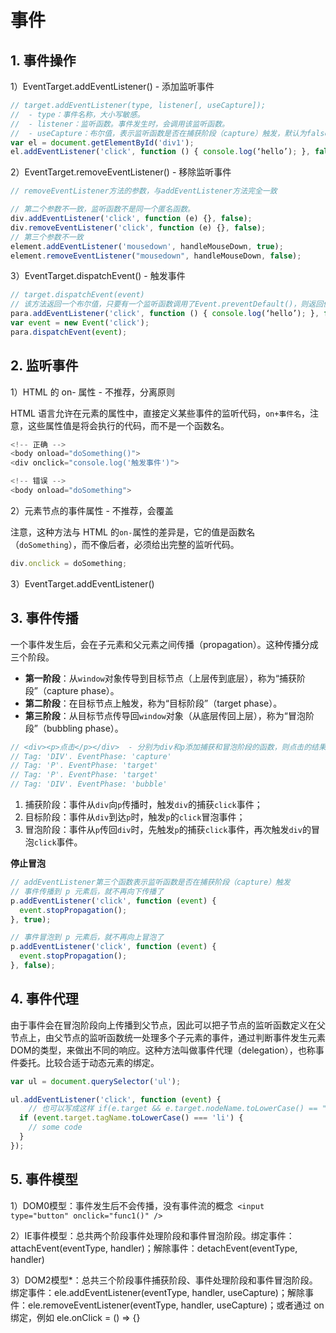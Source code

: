 # 事件

## 1. 事件操作

1）EventTarget.addEventListener() - 添加监听事件

```javascript
// target.addEventListener(type, listener[, useCapture]);
//  - type：事件名称，大小写敏感。
//  - listener：监听函数。事件发生时，会调用该监听函数。
//  - useCapture：布尔值，表示监听函数是否在捕获阶段（capture）触发，默认为false。
var el = document.getElementById('div1');
el.addEventListener('click', function () { console.log(‘hello’); }, false);
```

2）EventTarget.removeEventListener() - 移除监听事件

```javascript
// removeEventListener方法的参数，与addEventListener方法完全一致

// 第二个参数不一致，监听函数不是同一个匿名函数。 
div.addEventListener('click', function (e) {}, false);
div.removeEventListener('click', function (e) {}, false);
// 第三个参数不一致 
element.addEventListener('mousedown', handleMouseDown, true);
element.removeEventListener("mousedown", handleMouseDown, false);
```

3）EventTarget.dispatchEvent() - 触发事件

```javascript
// target.dispatchEvent(event)
// 该方法返回一个布尔值，只要有一个监听函数调用了Event.preventDefault()，则返回值为false，否则为true。
para.addEventListener('click', function () { console.log(‘hello’); }, false);
var event = new Event('click');
para.dispatchEvent(event);
```

## 2. 监听事件

1）HTML 的 on- 属性 - 不推荐，分离原则

HTML 语言允许在元素的属性中，直接定义某些事件的监听代码，`on+事件名`，注意，这些属性值是将会执行的代码，而不是一个函数名。

```javascript
<!-- 正确 -->
<body onload="doSomething()">
<div onclick="console.log('触发事件')">

<!-- 错误 -->
<body onload="doSomething">
```

2）元素节点的事件属性 - 不推荐，会覆盖

注意，这种方法与 HTML 的`on-`属性的差异是，它的值是函数名（`doSomething`），而不像后者，必须给出完整的监听代码。

```javascript
div.onclick = doSomething;
```

3）EventTarget.addEventListener() 

## 3. 事件传播

一个事件发生后，会在子元素和父元素之间传播（propagation）。这种传播分成三个阶段。

- **第一阶段**：从`window`对象传导到目标节点（上层传到底层），称为“捕获阶段”（capture phase）。
- **第二阶段**：在目标节点上触发，称为“目标阶段”（target phase）。
- **第三阶段**：从目标节点传导回`window`对象（从底层传回上层），称为“冒泡阶段”（bubbling phase）。

```javascript
// <div><p>点击</p></div>  - 分别为div和p添加捕获和冒泡阶段的函数，则点击的结果为：
// Tag: 'DIV'. EventPhase: 'capture'
// Tag: 'P'. EventPhase: 'target'
// Tag: 'P'. EventPhase: 'target'
// Tag: 'DIV'. EventPhase: 'bubble'
```

1. 捕获阶段：事件从`div`向`p`传播时，触发`div`的捕获`click`事件；
2. 目标阶段：事件从`div`到达`p`时，触发`p`的`click`冒泡事件；
3. 冒泡阶段：事件从`p`传回`div`时，先触发`p`的捕获`click`事件，再次触发`div`的冒泡`click`事件。

**停止冒泡**

```javascript
// addEventListener第三个函数表示监听函数是否在捕获阶段（capture）触发
// 事件传播到 p 元素后，就不再向下传播了
p.addEventListener('click', function (event) {
  event.stopPropagation();
}, true);

// 事件冒泡到 p 元素后，就不再向上冒泡了
p.addEventListener('click', function (event) {
  event.stopPropagation();
}, false);
```

## 4. 事件代理

由于事件会在冒泡阶段向上传播到父节点，因此可以把子节点的监听函数定义在父节点上，由父节点的监听函数统一处理多个子元素的事件，通过判断事件发生元素DOM的类型，来做出不同的响应。这种方法叫做事件代理（delegation），也称事件委托。比较合适于动态元素的绑定。

```javascript
var ul = document.querySelector('ul');

ul.addEventListener('click', function (event) {
	// 也可以写成这样 if(e.target && e.target.nodeName.toLowerCase() == "li")
  if (event.target.tagName.toLowerCase() === 'li') {
    // some code
  }
});
```

## 5. 事件模型

1）DOM0模型：事件发生后不会传播，没有事件流的概念` <input type="button" onclick="func1()" />`

2）IE事件模型：总共两个阶段事件处理阶段和事件冒泡阶段。绑定事件：attachEvent(eventType, handler)；解除事件：detachEvent(eventType, handler)

3）DOM2模型*：总共三个阶段事件捕获阶段、事件处理阶段和事件冒泡阶段。绑定事件：ele.addEventListener(eventType, handler, useCapture)；解除事件：ele.removeEventListener(eventType, handler, useCapture)；或者通过 on 绑定，例如 ele.onClick = () => {}
